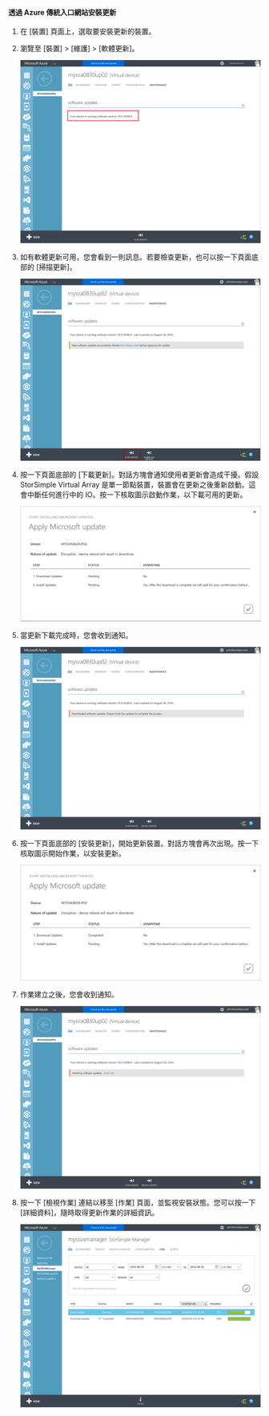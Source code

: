 <!--author=alkohli last changed: 09/02/16 -->

#### 透過 Azure 傳統入口網站安裝更新
1. 在 [裝置] 頁面上，選取要安裝更新的裝置。
2. 瀏覽至 [裝置] > [維護] > [軟體更新]。
   
    ![更新裝置](../includes/media/storsimple-ova-install-update-via-portal/azupdate1m.png)
3. 如有軟體更新可用，您會看到一則訊息。若要檢查更新，也可以按一下頁面底部的 [掃描更新]。
   
    ![更新裝置](../includes/media/storsimple-ova-install-update-via-portal/azupdate2m.png)
4. 按一下頁面底部的 [下載更新]。對話方塊會通知使用者更新會造成干擾。假設 StorSimple Virtual Array 是單一節點裝置，裝置會在更新之後重新啟動。這會中斷任何進行中的 IO。按一下核取圖示啟動作業，以下載可用的更新。
   
    ![更新裝置](../includes/media/storsimple-ova-install-update-via-portal/azupdate3m.png)
5. 當更新下載完成時，您會收到通知。
   
    ![更新裝置](../includes/media/storsimple-ova-install-update-via-portal/azupdate6m.png)
6. 按一下頁面底部的 [安裝更新]，開始更新裝置。對話方塊會再次出現。按一下核取圖示開始作業，以安裝更新。
   
    ![更新裝置](../includes/media/storsimple-ova-install-update-via-portal/azupdate7m.png)
7. 作業建立之後，您會收到通知。
   
    ![更新裝置](../includes/media/storsimple-ova-install-update-via-portal/azupdate8m.png)
8. 按一下 [檢視作業] 連結以移至 [作業] 頁面，並監視安裝狀態。您可以按一下 [詳細資料]，隨時取得更新作業的詳細資訊。
   
    ![更新裝置](../includes/media/storsimple-ova-install-update-via-portal/azupdate9m.png)

<!---HONumber=AcomDC_0914_2016-->